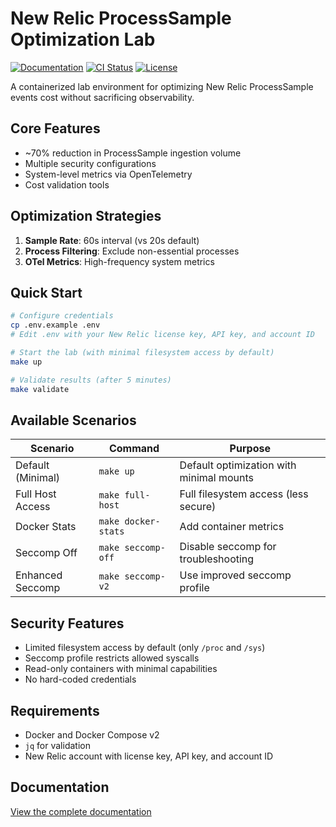 # New Relic ProcessSample Optimization Lab

[![Documentation](https://img.shields.io/badge/docs-online-brightgreen)](https://deepaucksharma.github.io/infra-lab/)
[![CI Status](https://img.shields.io/github/actions/workflow/status/deepaucksharma/infra-lab/ci.yml?branch=master&label=ci)](https://github.com/deepaucksharma/infra-lab/actions)
[![License](https://img.shields.io/badge/license-MIT-blue)](LICENSE)

A containerized lab environment for optimizing New Relic ProcessSample events cost without sacrificing observability.

## Core Features

- ~70% reduction in ProcessSample ingestion volume
- Multiple security configurations
- System-level metrics via OpenTelemetry
- Cost validation tools

## Optimization Strategies

1. **Sample Rate**: 60s interval (vs 20s default)
2. **Process Filtering**: Exclude non-essential processes
3. **OTel Metrics**: High-frequency system metrics

## Quick Start

```bash
# Configure credentials
cp .env.example .env
# Edit .env with your New Relic license key, API key, and account ID

# Start the lab (with minimal filesystem access by default)
make up

# Validate results (after 5 minutes)
make validate
```

## Available Scenarios

| Scenario | Command | Purpose |
|----------|---------|---------|
| Default (Minimal) | `make up` | Default optimization with minimal mounts |
| Full Host Access | `make full-host` | Full filesystem access (less secure) |
| Docker Stats | `make docker-stats` | Add container metrics |
| Seccomp Off | `make seccomp-off` | Disable seccomp for troubleshooting |
| Enhanced Seccomp | `make seccomp-v2` | Use improved seccomp profile |

## Security Features

- Limited filesystem access by default (only `/proc` and `/sys`)
- Seccomp profile restricts allowed syscalls
- Read-only containers with minimal capabilities
- No hard-coded credentials

## Requirements

- Docker and Docker Compose v2
- `jq` for validation
- New Relic account with license key, API key, and account ID

## Documentation

[View the complete documentation](https://deepaucksharma.github.io/infra-lab/)